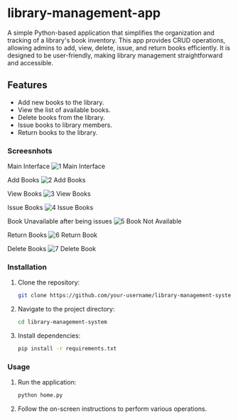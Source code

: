 # library-management-app
A simple Python-based application that simplifies the organization and tracking of a library's book inventory. This app provides CRUD operations, allowing admins to add, view, delete, issue, and return books efficiently. It is designed to be user-friendly, making library management straightforward and accessible.

## Features

- Add new books to the library.
- View the list of available books.
- Delete books from the library.
- Issue books to library members.
- Return books to the library.

### Screesnhots
Main Interface
![1  Main Interface](https://github.com/cddhant/library-management-app/assets/70098886/be495aa5-dcbc-4c60-bf89-49a0fec2eafd)

Add Books
![2  Add Books](https://github.com/cddhant/library-management-app/assets/70098886/d545ce85-cdea-46db-b01e-d02a1155828c)

View Books
![3  View Books](https://github.com/cddhant/library-management-app/assets/70098886/dd98c4a4-185c-486c-97fc-9b94829a68e0)

Issue Books
![4  Issue Books](https://github.com/cddhant/library-management-app/assets/70098886/268212bf-9510-4495-a346-a0e88d5ac4ab)

Book Unavailable after being issues 
![5  Book Not Available](https://github.com/cddhant/library-management-app/assets/70098886/1ec26858-426a-472c-a7b1-5f2b09e0d59b)

Return Books
![6  Return Book](https://github.com/cddhant/library-management-app/assets/70098886/50940f6e-ce5b-4658-ac4a-6b53b98bb018)

Delete Books
![7  Delete Book](https://github.com/cddhant/library-management-app/assets/70098886/b2ae3bb0-fd42-488c-9ee9-8fe8183cd052)


### Installation

1. Clone the repository:

   ```bash
   git clone https://github.com/your-username/library-management-system.git

2. Navigate to the project directory:

   ```bash
   cd library-management-system

3. Install dependencies:

   ```bash
   pip install -r requirements.txt

### Usage

1. Run the application:
   ```bash
   python home.py

2. Follow the on-screen instructions to perform various operations.
